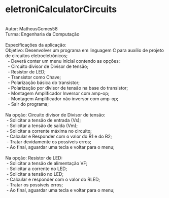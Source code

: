 # eletroniCalculatorCircuits

<br>Autor: MatheusGomes58
<br>Turma: Engenharia da Computação
<br>
<br>Especificações da aplicação:
<br>Objetivo: Desenvolver um programa em linguagem C para auxílio de projeto de circuitos eletroeletrônicos;
<br>&nbsp;&nbsp;- Deverá conter um menu inicial contendo as opções:
<br>&nbsp;&nbsp;- Circuito divisor de Divisor de tensão;
<br>&nbsp;&nbsp;- Resistor de LED;
<br>&nbsp;&nbsp;- Transistor como Chave;
<br>&nbsp;&nbsp;- Polarização básica do transistor;
<br>&nbsp;&nbsp;- Polarização por divisor de tensão na base do transistor;
<br>&nbsp;&nbsp;- Montagem Amplificador Inversor com amp-op;
<br>&nbsp;&nbsp;- Montagem Amplificador não inversor com amp-op;
<br>&nbsp;&nbsp;- Sair do programa;	
<br>
<br>Na opção: Circuito divisor de Divisor de tensão:
<br>&nbsp;- Solicitar a tensão de entrada (Vs);
<br>&nbsp;- Solicitar a tensão de saída (Vm);
<br>&nbsp;- Solicitar a corrente máxima no circuito;
<br>&nbsp;- Calcular e Responder com o valor do R1 e do R2;
<br>&nbsp;- Tratar devidamente os possíveis erros;
<br>&nbsp;- Ao final, aguardar uma tecla e voltar para o menu;
<br>
<br>Na opção: Resistor de LED:
<br>&nbsp;- Solicitar a tensão de alimentação VF;
<br>&nbsp;- Solicitar a corrente no LED;
<br>&nbsp;- Solicitar a tensão no LED;
<br>&nbsp;- Calcular e responder com o valor do RLED; 
<br>&nbsp;- Tratar os possíveis erros;
<br>&nbsp;- Ao final, aguardar uma tecla e voltar para o menu;
<br>

